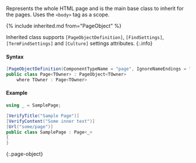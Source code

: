 Represents the whole HTML page and is the main base class to inherit for the pages. Uses the `<body>` tag as a scope.

{% include inherited.md from="PageObject" %}

Inherited class supports `[PageObjectDefinition]`, `[FindSettings]`, `[TermFindSettings]` and `[Culture]` settings attributes.
{:.info}

#### Syntax

```cs
[PageObjectDefinition(ComponentTypeName = "page", IgnoreNameEndings = "Page,PageObject")]
public class Page<TOwner> : PageObject<TOwner>
    where TOwner : Page<TOwner>
```

#### Example

```cs
using _ = SamplePage;

[VerifyTitle("Sample Page")]
[VerifyContent("Some inner text")]
[Url("some/page")]
public class SamplePage : Page<_>
{
}
```
{:.page-object}